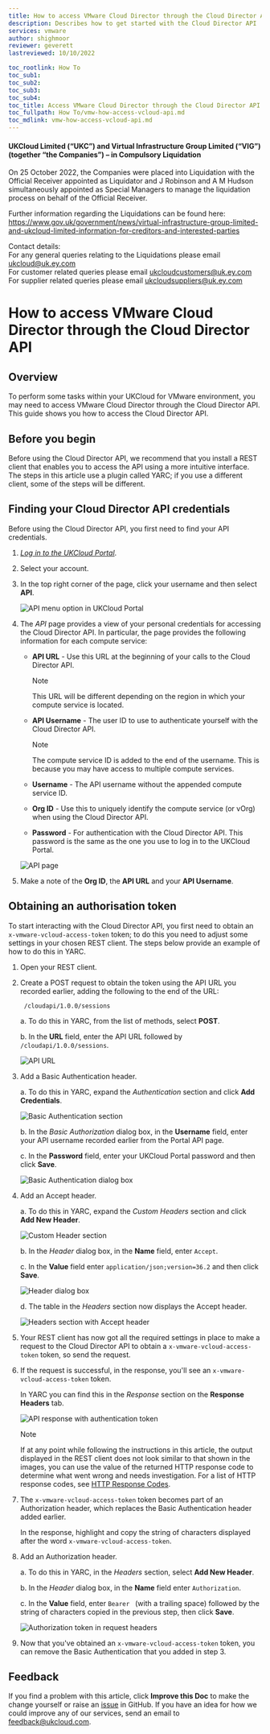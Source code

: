```yaml
---
title: How to access VMware Cloud Director through the Cloud Director API
description: Describes how to get started with the Cloud Director API
services: vmware
author: shighmoor
reviewer: geverett
lastreviewed: 10/10/2022

toc_rootlink: How To
toc_sub1:
toc_sub2:
toc_sub3:
toc_sub4:
toc_title: Access VMware Cloud Director through the Cloud Director API
toc_fullpath: How To/vmw-how-access-vcloud-api.md
toc_mdlink: vmw-how-access-vcloud-api.md
---
```


#### UKCloud Limited (“UKC”) and Virtual Infrastructure Group Limited (“VIG”) (together “the Companies”) – in Compulsory Liquidation

On 25 October 2022, the Companies were placed into Liquidation with the Official Receiver appointed as Liquidator and J Robinson and A M Hudson simultaneously appointed as Special Managers to manage the liquidation process on behalf of the Official Receiver.

Further information regarding the Liquidations can be found here: <https://www.gov.uk/government/news/virtual-infrastructure-group-limited-and-ukcloud-limited-information-for-creditors-and-interested-parties>

Contact details:<br>
For any general queries relating to the Liquidations please email <ukcloud@uk.ey.com><br>
For customer related queries please email <ukcloudcustomers@uk.ey.com><br>
For supplier related queries please email <ukcloudsuppliers@uk.ey.com>

# How to access VMware Cloud Director through the Cloud Director API

## Overview

To perform some tasks within your UKCloud for VMware environment, you may need to access VMware Cloud Director through the Cloud Director API. This guide shows you how to access the Cloud Director API.

## Before you begin

Before using the Cloud Director API, we recommend that you install a REST client that enables you to access the API using a more intuitive interface. The steps in this article use a plugin called YARC; if you use a different client, some of the steps will be different.

## Finding your Cloud Director API credentials

Before using the Cloud Director API, you first need to find your API credentials.

1. [*Log in to the UKCloud Portal*](../portal/ptl-gs.md#logging-in-to-the-ukcloud-portal).

2. Select your account.

3. In the top right corner of the page, click your username and then select **API**.

    ![API menu option in UKCloud Portal](images/vmw-portal-mnu-api.png)

4. The *API* page provides a view of your personal credentials for accessing the Cloud Director API. In particular, the page provides the following information for each compute service:

    - **API URL** - Use this URL at the beginning of your calls to the Cloud Director API.

        > [!NOTE]
        > This URL will be different depending on the region in which your compute service is located.

    - **API Username** - The user ID to use to authenticate yourself with the Cloud Director API.

        > [!NOTE]
        > The compute service ID is added to the end of the username. This is because you may have access to multiple compute services.

    - **Username** - The API username without the appended compute service ID.

    - **Org ID** - Use this to uniquely identify the compute service (or vOrg) when using the Cloud Director API.

    - **Password** - For authentication with the Cloud Director API. This password is the same as the one you use to log in to the UKCloud Portal.

    ![API page](images/vmw-portal-api-details.png)

5. Make a note of the **Org ID**, the **API URL** and your **API Username**.

## Obtaining an authorisation token

To start interacting with the Cloud Director API, you first need to obtain an `x-vmware-vcloud-access-token` token; to do this you need to adjust some settings in your chosen REST client. The steps below provide an example of how to do this in YARC.

1. Open your REST client.

2. Create a POST request to obtain the token using the API URL you recorded earlier, adding the following to the end of the URL:

        /cloudapi/1.0.0/sessions

   a. To do this in YARC, from the list of methods, select **POST**.

   b. In the **URL** field, enter the API URL followed by `/cloudapi/1.0.0/sessions`.

    ![API URL](images/vmw-restclient-request-method-post1.png)

3. Add a Basic Authentication header.

   a. To do this in YARC, expand the *Authentication* section and click **Add Credentials**.

      ![Basic Authentication section](images/vmw-restclient-basic-authentication1.png)

   b. In the *Basic Authorization* dialog box, in the **Username** field, enter your API username recorded earlier from the Portal API page.

   c. In the **Password** field, enter your UKCloud Portal password and then click **Save**.

      ![Basic Authentication dialog box](images/vmw-restclient-authentication-details1.png)

4. Add an Accept header.

   a. To do this in YARC, expand the *Custom Headers* section and click **Add New Header**.

      ![Custom Header section](images/vmw-restclient-custom-header1.png)

   b. In the *Header* dialog box, in the **Name** field, enter `Accept`.

   c. In the **Value** field enter `application/json;version=36.2` and then click **Save**.

      ![Header dialog box](images/vmw-restclient-request-headers1.png)

   d. The table in the *Headers* section now displays the Accept header.

     ![Headers section with Accept header](images/vmw-restclient-accept-header1.png)

5. Your REST client has now got all the required settings in place to make a request to the Cloud Director API to obtain a `x-vmware-vcloud-access-token` token, so send the request.

6. If the request is successful, in the response, you'll see an `x-vmware-vcloud-access-token` token.

   In YARC you can find this in the *Response* section on the **Response Headers** tab.

   ![API response with authentication token](images/vmw-restclient-authentication-token.png)

   > [!NOTE]
   > If at any point while following the instructions in this article, the output displayed in the REST client does not look similar to that shown in the images, you can use the value of the returned HTTP response code to determine what went wrong and needs investigation. For a list of HTTP response codes, see [HTTP Response Codes](https://developer.mozilla.org/en-US/docs/Web/HTTP/Status).

7. The `x-vmware-vcloud-access-token` token becomes part of an Authorization header, which replaces the Basic Authentication header added earlier.

   In the response, highlight and copy the string of characters displayed after the word `x-vmware-vcloud-access-token`.

8. Add an Authorization header.

   a. To do this in YARC, in the *Headers* section, select **Add New Header**.

   b. In the *Header* dialog box, in the **Name** field enter `Authorization`.

   c. In the **Value** field, enter `Bearer ` (with a trailing space) followed by the string of characters copied in the previous step, then click **Save**.

      ![Authorization token in request headers](images/vmw-restclient-request-headers-token1.png)

9. Now that you've obtained an `x-vmware-vcloud-access-token` token, you can remove the Basic Authentication that you added in step 3.

## Feedback

If you find a problem with this article, click **Improve this Doc** to make the change yourself or raise an [issue](https://github.com/UKCloud/documentation/issues) in GitHub. If you have an idea for how we could improve any of our services, send an email to <feedback@ukcloud.com>.
